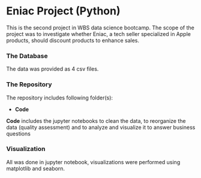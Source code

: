 # Eniac Project (Python)
This is the second project in WBS data science bootcamp.
The scope of the project was to investigate whether Eniac, a tech seller specialized in Apple products, should discount products to enhance sales.

### The Database
The data was provided as 4 csv files.

### The Repository
The repository includes following folder(s):
- **Code**

**Code** includes the  jupyter notebooks to clean the data, to reorganize the data (quality assessment) and to analyze and visualize it to answer business questions

### Visualization
All was done in jupyter notebook, visualizations were performed using matplotlib and seaborn.
